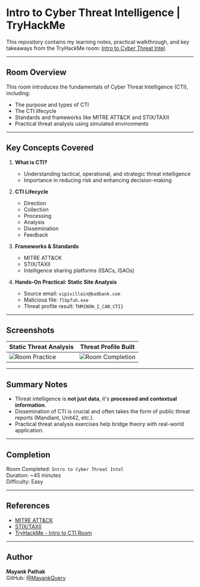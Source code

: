 # Intro to Cyber Threat Intelligence | TryHackMe

This repository contains my learning notes, practical walkthrough, and key takeaways from the TryHackMe room: [Intro to Cyber Threat Intel](https://tryhackme.com/room/introtocyberthreatintel).

---

## Room Overview

This room introduces the fundamentals of Cyber Threat Intelligence (CTI), including:
- The purpose and types of CTI
- The CTI lifecycle
- Standards and frameworks like MITRE ATT&CK and STIX/TAXII
- Practical threat analysis using simulated environments

---

## Key Concepts Covered

1. **What is CTI?**
   - Understanding tactical, operational, and strategic threat intelligence
   - Importance in reducing risk and enhancing decision-making

2. **CTI Lifecycle**
   - Direction
   - Collection
   - Processing
   - Analysis
   - Dissemination
   - Feedback

3. **Frameworks & Standards**
   - MITRE ATT&CK
   - STIX/TAXII
   - Intelligence sharing platforms (ISACs, ISAOs)

4. **Hands-On Practical: Static Site Analysis**
   - Source email: `vipivillain@badbank.com`
   - Malicious file: `flbpfuh.exe`
   - Threat profile result: `THM{NOW_I_CAN_CTI}`

---

## Screenshots

| Static Threat Analysis | Threat Profile Built |
|------------------------|----------------------|
| ![Room Practice]() | ![Room Completion]() |

---

## Summary Notes

- Threat intelligence is **not just data**, it's **processed and contextual information**.
- Dissemination of CTI is crucial and often takes the form of public threat reports (Mandiant, Unit42, etc.).
- Practical threat analysis exercises help bridge theory with real-world application.

---

## Completion

Room Completed: `Intro to Cyber Threat Intel`  
Duration: ~45 minutes  
Difficulty: Easy

---

## References

- [MITRE ATT&CK](https://attack.mitre.org/)
- [STIX/TAXII](https://oasis-open.github.io/cti-documentation/)
- [TryHackMe - Intro to CTI Room](https://tryhackme.com/room/introtocyberthreatintel)

---

## Author

**Mayank Pathak**  
GitHub: [@MayankQuery](https://github.com/MayankQuery)
